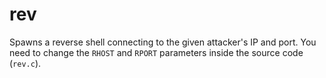 # rev
Spawns a reverse shell connecting to the given attacker's IP and port.
You need to change the `RHOST` and `RPORT` parameters inside the source code (`rev.c`).
